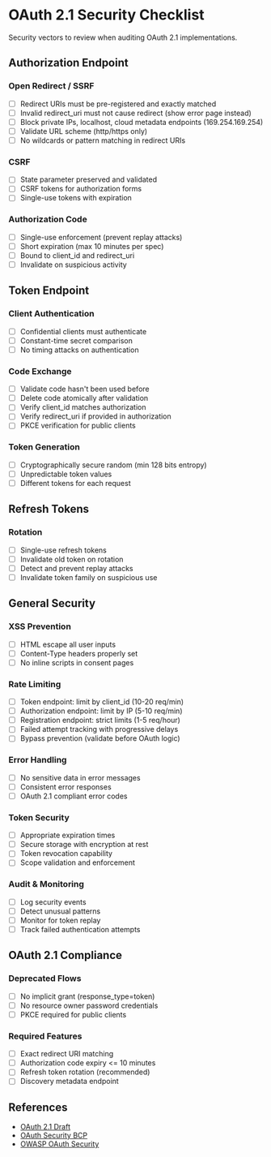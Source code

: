 # OAuth 2.1 Security Checklist

Security vectors to review when auditing OAuth 2.1 implementations.

## Authorization Endpoint

### Open Redirect / SSRF
- [ ] Redirect URIs must be pre-registered and exactly matched
- [ ] Invalid redirect_uri must not cause redirect (show error page instead)
- [ ] Block private IPs, localhost, cloud metadata endpoints (169.254.169.254)
- [ ] Validate URL scheme (http/https only)
- [ ] No wildcards or pattern matching in redirect URIs

### CSRF
- [ ] State parameter preserved and validated
- [ ] CSRF tokens for authorization forms
- [ ] Single-use tokens with expiration

### Authorization Code
- [ ] Single-use enforcement (prevent replay attacks)
- [ ] Short expiration (max 10 minutes per spec)
- [ ] Bound to client_id and redirect_uri
- [ ] Invalidate on suspicious activity

## Token Endpoint

### Client Authentication
- [ ] Confidential clients must authenticate
- [ ] Constant-time secret comparison
- [ ] No timing attacks on authentication

### Code Exchange
- [ ] Validate code hasn't been used before
- [ ] Delete code atomically after validation
- [ ] Verify client_id matches authorization
- [ ] Verify redirect_uri if provided in authorization
- [ ] PKCE verification for public clients

### Token Generation
- [ ] Cryptographically secure random (min 128 bits entropy)
- [ ] Unpredictable token values
- [ ] Different tokens for each request

## Refresh Tokens

### Rotation
- [ ] Single-use refresh tokens
- [ ] Invalidate old token on rotation
- [ ] Detect and prevent replay attacks
- [ ] Invalidate token family on suspicious use

## General Security

### XSS Prevention
- [ ] HTML escape all user inputs
- [ ] Content-Type headers properly set
- [ ] No inline scripts in consent pages

### Rate Limiting
- [ ] Token endpoint: limit by client_id (10-20 req/min)
- [ ] Authorization endpoint: limit by IP (5-10 req/min)
- [ ] Registration endpoint: strict limits (1-5 req/hour)
- [ ] Failed attempt tracking with progressive delays
- [ ] Bypass prevention (validate before OAuth logic)

### Error Handling
- [ ] No sensitive data in error messages
- [ ] Consistent error responses
- [ ] OAuth 2.1 compliant error codes

### Token Security
- [ ] Appropriate expiration times
- [ ] Secure storage with encryption at rest
- [ ] Token revocation capability
- [ ] Scope validation and enforcement

### Audit & Monitoring
- [ ] Log security events
- [ ] Detect unusual patterns
- [ ] Monitor for token replay
- [ ] Track failed authentication attempts

## OAuth 2.1 Compliance

### Deprecated Flows
- [ ] No implicit grant (response_type=token)
- [ ] No resource owner password credentials
- [ ] PKCE required for public clients

### Required Features
- [ ] Exact redirect URI matching
- [ ] Authorization code expiry <= 10 minutes  
- [ ] Refresh token rotation (recommended)
- [ ] Discovery metadata endpoint

## References
- [OAuth 2.1 Draft](https://datatracker.ietf.org/doc/html/draft-ietf-oauth-v2-1-10)
- [OAuth Security BCP](https://datatracker.ietf.org/doc/html/draft-ietf-oauth-security-topics)
- [OWASP OAuth Security](https://cheatsheetseries.owasp.org/cheatsheets/OAuth2_Cheat_Sheet.html)